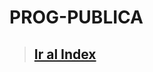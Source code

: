 # PROG-PUBLICA
> ## <a href="https://vgarcia299.github.io/PROG-PUBLICA/documentation/Index"> Ir al Index </a>
